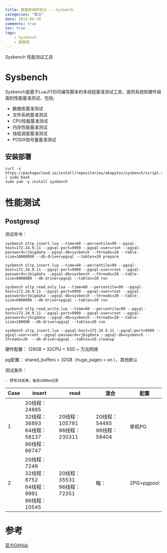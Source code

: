 ```yaml
---
title: 数据库调研笔记 -- Sysbench
categories: "笔记"
date: 2019-09-30
comments: true
toc: true
tags:
	- Sysbench
    - 数据库
---
```


Sysbench 性能测试工具

<!--more-->

# Sysbench

Sysbench是基于LuaJIT的可编写脚本的多线程基准测试工具，提供系统软硬件层面的性能基准测试，包括;

- 数据库基准测试
- 文件系统基准测试
- CPU性能基准测试
- 内存性能基准测试
- 线程调度基准测试
- POSIX信号量基准测试

## 安装部署

```shell
curl -s https://packagecloud.io/install/repositories/akopytov/sysbench/script.rpm.sh | sudo bash
sudo yum -y install sysbench
```


# 性能测试

## Postgresql


测试命令：

```
sysbench oltp_insert.lua --time=60 --percentile=99 --pgsql-host=172.24.9.11 --pgsql-port=9999 --pgsql-user=root --pgsql-password=rjbigdata --pgsql-db=sysbench --threads=20 --table-size=10000000 --db-driver=pgsql --tables=20 prepare

sysbench oltp_insert.lua --time=60 --percentile=99 --pgsql-host=172.24.9.11 --pgsql-port=9999 --pgsql-user=root --pgsql-password=rjbigdata --pgsql-db=sysbench --threads=20 --table-size=6000000 --db-driver=pgsql --tables=20 run

sysbench oltp_read_only.lua --time=60 --percentile=99 --pgsql-host=172.24.9.11 --pgsql-port=9999 --pgsql-user=root --pgsql-password=rjbigdata --pgsql-db=sysbench --threads=20 --table-size=6000000 --db-driver=pgsql --tables=20 run

sysbench oltp_read_write.lua --time=60 --percentile=99 --pgsql-host=172.24.9.11 --pgsql-port=9999 --pgsql-user=root --pgsql-password=rjbigdata --pgsql-db=sysbench --threads=20 --table-size=100000 --db-driver=pgsql --tables=20 run

sysbench oltp_insert.lua --pgsql-host=172.24.9.11 --pgsql-port=9999 --pgsql-user=root --pgsql-password=rjbigdata --pgsql-db=sysbench --threads=20  --db-driver=pgsql --tables=20 cleanup

```


硬件配置： 128GB + 32CPU + SSD + 万兆网络

pg配置： shared_buffers = 32GB（huge_pages = on ），其他默认

测试条件：

    - 预写20张表，每张1000w记录

|Case|insert|read|混合|配置|
|----|----|----|----|----|
|1|20线程：24885</br>32线程：36893</br>64线程：58137</br>96线程：66747|20线程：105781</br>96线程：230311|20线程：54485</br>96线程：58404|单机PG |
|2|20线程：7249</br>32线程：8752</br>64线程：9991</br>96线程：10545|20线程：35531</br>96线程：72351| 略：|2PG+pgpool |


# 参考

[官方GitHub](https://github.com/akopytov/sysbench)